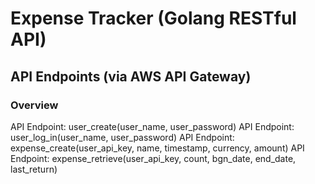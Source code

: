 # Expense Tracker (Golang RESTful API)


## API Endpoints (via AWS API Gateway)

### Overview 
API Endpoint: user_create(user_name, user_password) 
API Endpoint: user_log_in(user_name, user_password)
API Endpoint: expense_create(user_api_key, name, timestamp, currency, amount)
API Endpoint: expense_retrieve(user_api_key, count, bgn_date, end_date, last_return)   

